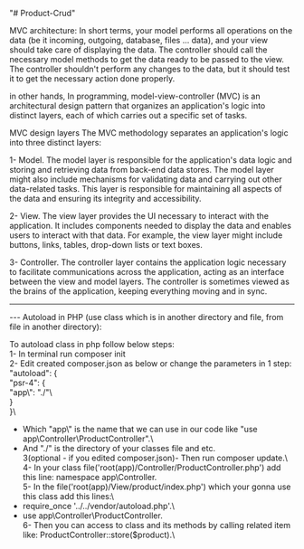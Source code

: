 "# Product-Crud"

MVC architecture:
In short terms, your model performs all operations on the data (be it incoming, outgoing, database, files ... data), and your view should take care of displaying the data. The controller should call the necessary model methods to get the data ready to be passed to the view. The controller shouldn't perform any changes to the data, but it should test it to get the necessary action done properly.

in other hands,
In programming, model-view-controller (MVC) is an architectural design pattern that organizes an application's logic into distinct layers, each of which carries out a specific set of tasks.

MVC design layers
The MVC methodology separates an application's logic into three distinct layers:

1- Model. The model layer is responsible for the application's data logic and storing and retrieving data from back-end data stores. The model layer might also include mechanisms for validating data and carrying out other data-related tasks. This layer is responsible for maintaining all aspects of the data and ensuring its integrity and accessibility.

2- View. The view layer provides the UI necessary to interact with the application. It includes components needed to display the data and enables users to interact with that data. For example, the view layer might include buttons, links, tables, drop-down lists or text boxes.

3- Controller. The controller layer contains the application logic necessary to facilitate communications across the application, acting as an interface between the view and model layers. The controller is sometimes viewed as the brains of the application, keeping everything moving and in sync.

---

--- Autoload in PHP (use class which is in another directory and file, from file in another directory):

To autoload class in php follow below steps:\
1- In terminal run composer init\
2- Edit created composer.json as below or change the parameters in 1 step:\
"autoload": {\
"psr-4": {\
"app\\": "./"\  
}\
}\

- Which "app\\" is the name that we can use in our code like "use app\Controller\ProductController".\
- And "./" is the directory of your classes file and etc.\
  3(optional - if you edited composer.json)- Then run composer update.\  
  4- In your class file('root(app)/Controller/ProductController.php') add this line: namespace app\Controller.\
  5- In the file('root(app)/View/product/index.php') which your gonna use this class add this lines:\
- require_once '../../vendor/autoload.php'.\
- use app\Controller\ProductController.\
  6- Then you can access to class and its methods by calling related item like: ProductController::store($product).\
